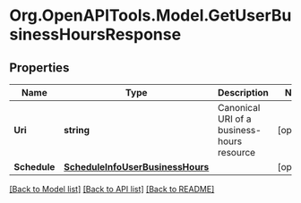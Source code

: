 
# Org.OpenAPITools.Model.GetUserBusinessHoursResponse

## Properties

Name | Type | Description | Notes
------------ | ------------- | ------------- | -------------
**Uri** | **string** | Canonical URI of a business-hours resource | [optional] 
**Schedule** | [**ScheduleInfoUserBusinessHours**](ScheduleInfoUserBusinessHours.md) |  | [optional] 

[[Back to Model list]](../README.md#documentation-for-models)
[[Back to API list]](../README.md#documentation-for-api-endpoints)
[[Back to README]](../README.md)

